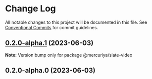 # Change Log

All notable changes to this project will be documented in this file.
See [Conventional Commits](https://conventionalcommits.org) for commit guidelines.

## [0.2.0-alpha.1](https://github.com/newsiberian/slate-plugins/compare/@mercuriya/slate-video@0.1.1...@mercuriya/slate-video@0.2.0-alpha.1) (2023-06-03)

**Note:** Version bump only for package @mercuriya/slate-video





## 0.2.0-alpha.0 (2023-06-03)

